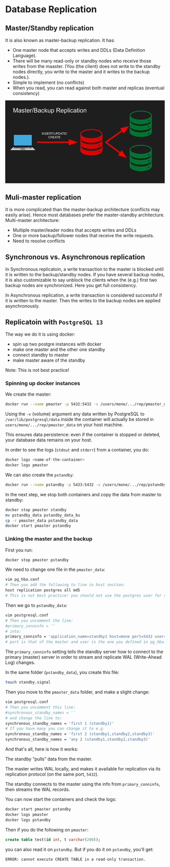 # Database Replication

## Master/Standby replication

It is also known as master-backup replication. It has:
- One master node that accepts writes and DDLs (Data Definition Language).
- There will be many read-only or standby nodes who receive those writes from the maaster. (You (the client) does not write to the standby nodes directly, you write to the master and it writes to the backup nodes.).
- Simple to implement (no conflicts)
- When you read, you can read against both master and replicas (eventual consistency)

![Alt text](Pictures/09/Database-replication-01.png)

## Muli-master replication

It is more complicated than the master-backup architecture (conflicts may easily arise). Hence most databases prefer the master-standby architecture. Multi-master architecture:
- Multiple master/leader nodes that accepts writes and DDLs
- One or more backup/follower nodes that receive the write requests.
- Need to resolve conflicts

## Synchronous vs. Asynchronous replication

In Synchronous replicatoin, a write transaction to the master is blocked until it is written to the backup/standby nodes. If you have several backup nodes, it is also customizable to say unblock the clients when the (e.g.) first two backup nodes are synchronized. Here you get full consistency.

In Asynchronous replication, a write transaction is considered successful if it is written to the master. Then the writes to the backup nodes are applied asynchronously.

## Replicatoin with `PostgreSQL 13`

The way we do it is using docker:
- spin up two postgre instances with docker
- make one master and the other one standby
- connect standby to master
- make master aware of the standby

Note: This is not best practice!

### Spinning up docker instances

We create the master:

```bash
docker run --name pmaster -p 5432:5432 -v /users/mone/.../rep/pmaster_data:/var/lib/postgresql/data -e POSTGRES_PASSWORD=postgres -d postgres
```

Using the `-v` (volume) argument any data written by PostgreSQL to `/var/lib/postgresql/data` inside the container will actually be stored in `users/mone/.../rep/pmaster_data` on your host machine.

This ensures data persistence: even if the container is stopped or deleted, your database data remains on your host.

In order to see the logs (`stdout` and `stderr`) from a container, you do:
```bash
docker logs <name-of-the-container>
docker logs pmaster
```

We can also create the `pstandby`:

```bash
docker run --name pstandby -p 5433:5432 -v /users/mone/.../rep/pstandby_data:/var/lib/postgresql/data -e POSTGRES_PASSWORD=postgres -d postgres
```

In the next step, we stop both containers and copy the data from master to standby:

```bash
docker stop pmaster standby
mv pstandby_data pstandby_data_bu
cp -r pmaster_data pstandby_data
docker start pmaster pstandby
```

### Linking the master and the backup

First you run:

```bash
docker stop pmaster pstandby
```

We need to change one file in the `pmaster_data`:

```bash
vim pg_hba.conf
# Then you add the following to line in host section:
host replication postgres all md5
# This is not best practice! you should not use the postgres user for replication (create another user.)
```

Then we go to `pstandby_data`:

```bash
vim postgresql.conf
# Then you uncomment the line:
#primary_conninfo = ''
# into:
primary_conninfo = 'application_name=standby1 host=mone port=5432 user=postgres password=postgres'
# port is that of the master and user is the one you defined in pg_hba.conf of pmaster_data.
```

The `primary_conninfo` setting tells the standby server how to connect to the primary (master) server in order to stream and replicate WAL (Write-Ahead Log) changes.

In the same folder (`pstandby_data`), you create this file:

```bash
touch standby.signal
```

Then you move to the `pmaster_data` folder, and make a slight change:

```bash
vim postgresql.conf
# Then you uncomment this line:
#synchronous_standby_names = ''
# and change the line to:
synchronous_standby_names = 'first 1 (standby1)'
# If you have many you can change it to e.g.
synchronous_standby_names = 'first 2 (standby1,standby2,standby3)'
synchronous_standby_names = 'any 2 (standby1,standby2,standby3)'
```

And that's all, here is how it works:

The standby “pulls” data from the master.

The master writes WAL locally, and makes it available for replication via its replication protocol (on the same port, `5432`).

The standby connects to the master using the info from `primary_conninfo`, then streams the WAL records.

You can now start the containers and check the logs:

```bash
docker start pmaster pstandby
docker logs pmaster
docker logs pstandby
```

Then if you do the following on `pmaster`:

```sql
create table test(id int, t varchar(200));
```

you can also read it on `pstandby`. But if you do it on `pstandby`, you'll get:

```txt
ERROR: cannot execute CREATE TABLE in a read-only transaction.
```
